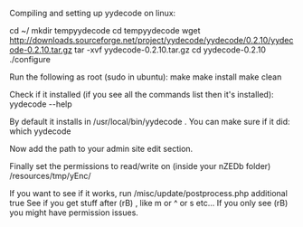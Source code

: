 Compiling and setting up yydecode on linux:

cd ~/
mkdir tempyydecode
cd tempyydecode
wget http://downloads.sourceforge.net/project/yydecode/yydecode/0.2.10/yydecode-0.2.10.tar.gz
tar -xvf yydecode-0.2.10.tar.gz
cd yydecode-0.2.10
./configure

Run the following as root (sudo in ubuntu):
make
make install
make clean

Check if it installed (if you see all the commands list then it's installed):
yydecode --help

By default it installs in /usr/local/bin/yydecode . You can make sure if it did:
which yydecode

Now add the path to your admin site edit section.

Finally set the permissions to read/write on (inside your nZEDb folder) /resources/tmp/yEnc/

If you want to see if it works, run /misc/update/postprocess.php additional true
See if you get stuff after (rB) , like m or ^ or s etc...
If you only see (rB) you might have permission issues.